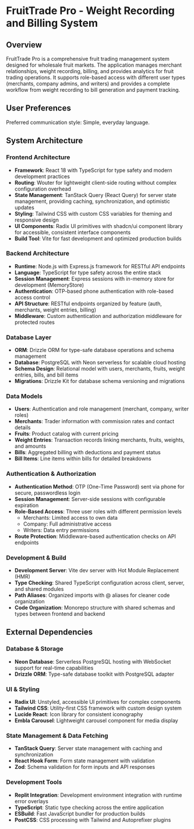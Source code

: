 # FruitTrade Pro - Weight Recording and Billing System

## Overview

FruitTrade Pro is a comprehensive fruit trading management system designed for wholesale fruit markets. The application manages merchant relationships, weight recording, billing, and provides analytics for fruit trading operations. It supports role-based access with different user types (merchants, company admins, and writers) and provides a complete workflow from weight recording to bill generation and payment tracking.

## User Preferences

Preferred communication style: Simple, everyday language.

## System Architecture

### Frontend Architecture
- **Framework**: React 18 with TypeScript for type safety and modern development practices
- **Routing**: Wouter for lightweight client-side routing without complex configuration overhead
- **State Management**: TanStack Query (React Query) for server state management, providing caching, synchronization, and optimistic updates
- **Styling**: Tailwind CSS with custom CSS variables for theming and responsive design
- **UI Components**: Radix UI primitives with shadcn/ui component library for accessible, consistent interface components
- **Build Tool**: Vite for fast development and optimized production builds

### Backend Architecture
- **Runtime**: Node.js with Express.js framework for RESTful API endpoints
- **Language**: TypeScript for type safety across the entire stack
- **Session Management**: Express sessions with in-memory store for development (MemoryStore)
- **Authentication**: OTP-based phone authentication with role-based access control
- **API Structure**: RESTful endpoints organized by feature (auth, merchants, weight entries, billing)
- **Middleware**: Custom authentication and authorization middleware for protected routes

### Database Layer
- **ORM**: Drizzle ORM for type-safe database operations and schema management
- **Database**: PostgreSQL with Neon serverless for scalable cloud hosting
- **Schema Design**: Relational model with users, merchants, fruits, weight entries, bills, and bill items
- **Migrations**: Drizzle Kit for database schema versioning and migrations

### Data Models
- **Users**: Authentication and role management (merchant, company, writer roles)
- **Merchants**: Trader information with commission rates and contact details
- **Fruits**: Product catalog with current pricing
- **Weight Entries**: Transaction records linking merchants, fruits, weights, and amounts
- **Bills**: Aggregated billing with deductions and payment status
- **Bill Items**: Line items within bills for detailed breakdowns

### Authentication & Authorization
- **Authentication Method**: OTP (One-Time Password) sent via phone for secure, passwordless login
- **Session Management**: Server-side sessions with configurable expiration
- **Role-Based Access**: Three user roles with different permission levels
  - Merchants: Limited access to own data
  - Company: Full administrative access
  - Writers: Data entry permissions
- **Route Protection**: Middleware-based authentication checks on API endpoints

### Development & Build
- **Development Server**: Vite dev server with Hot Module Replacement (HMR)
- **Type Checking**: Shared TypeScript configuration across client, server, and shared modules
- **Path Aliases**: Organized imports with @ aliases for cleaner code organization
- **Code Organization**: Monorepo structure with shared schemas and types between frontend and backend

## External Dependencies

### Database & Storage
- **Neon Database**: Serverless PostgreSQL hosting with WebSocket support for real-time capabilities
- **Drizzle ORM**: Type-safe database toolkit with PostgreSQL adapter

### UI & Styling
- **Radix UI**: Unstyled, accessible UI primitives for complex components
- **Tailwind CSS**: Utility-first CSS framework with custom design system
- **Lucide React**: Icon library for consistent iconography
- **Embla Carousel**: Lightweight carousel component for media display

### State Management & Data Fetching
- **TanStack Query**: Server state management with caching and synchronization
- **React Hook Form**: Form state management with validation
- **Zod**: Schema validation for form inputs and API responses

### Development Tools
- **Replit Integration**: Development environment integration with runtime error overlays
- **TypeScript**: Static type checking across the entire application
- **ESBuild**: Fast JavaScript bundler for production builds
- **PostCSS**: CSS processing with Tailwind and Autoprefixer plugins